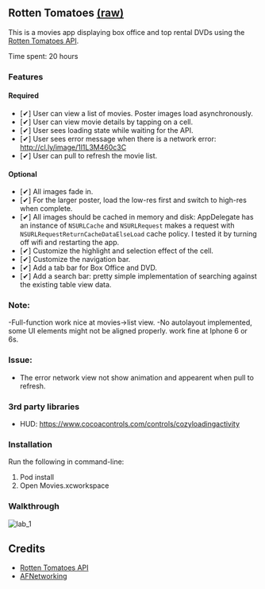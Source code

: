 ## Rotten Tomatoes [(raw)](?raw=1)

This is a movies app displaying box office and top rental DVDs using the [Rotten Tomatoes API](http://developer.rottentomatoes.com/docs/read/JSON).

Time spent: 20 hours 

### Features

#### Required

- [✔︎] User can view a list of movies. Poster images load asynchronously.
- [✔︎] User can view movie details by tapping on a cell.
- [✔︎] User sees loading state while waiting for the API.
- [✔︎] User sees error message when there is a network error: http://cl.ly/image/1l1L3M460c3C
- [✔︎] User can pull to refresh the movie list.

#### Optional

- [✔︎] All images fade in.
- [✔︎] For the larger poster, load the low-res first and switch to high-res when complete.
- [✔︎] All images should be cached in memory and disk: AppDelegate has an instance of `NSURLCache` and `NSURLRequest` makes a request with `NSURLRequestReturnCacheDataElseLoad` cache policy. I tested it by turning off wifi and restarting the app.
- [✔︎] Customize the highlight and selection effect of the cell.
- [✔︎] Customize the navigation bar.
- [✔︎] Add a tab bar for Box Office and DVD.
- [✔︎] Add a search bar: pretty simple implementation of searching against the existing table view data.

### Note:

-Full-function work nice at movies->list view.
-No autolayout implemented, some UI elements might not be aligned properly. work fine at Iphone 6 or 6s.

### Issue:

- The error network view not show animation and appearent when pull to refresh.

### 3rd party libraries

- HUD: https://www.cocoacontrols.com/controls/cozyloadingactivity

### Installation

Run the following in command-line:
 1. Pod install
 2. Open Movies.xcworkspace



### Walkthrough

![lab_1](https://cloud.githubusercontent.com/assets/15353623/11152730/d3626e10-8a66-11e5-8edc-70ebe56d6bc9.gif)



Credits
---------
* [Rotten Tomatoes API](http://developer.rottentomatoes.com/docs/read/JSON)
* [AFNetworking](https://github.com/AFNetworking/AFNetworking)
